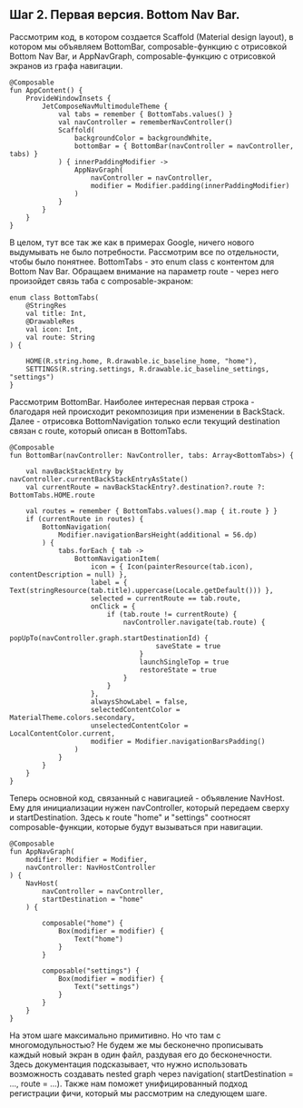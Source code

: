 ## Шаг 2. Первая версия. Bottom Nav Bar.

Рассмотрим код, в котором создается Scaffold (Material design layout), в котором мы объявляем
BottomBar, composable-функцию с отрисовкой Bottom Nav Bar, и AppNavGraph, composable-функцию с
отрисовкой экранов из графа навигации.

```
@Composable
fun AppContent() {
    ProvideWindowInsets {
        JetComposeNavMultimoduleTheme {
            val tabs = remember { BottomTabs.values() }
            val navController = rememberNavController()
            Scaffold(
                backgroundColor = backgroundWhite,
                bottomBar = { BottomBar(navController = navController, tabs) }
            ) { innerPaddingModifier ->
                AppNavGraph(
                    navController = navController,
                    modifier = Modifier.padding(innerPaddingModifier)
                )
            }
        }
    }
}
```

В целом, тут все так же как в примерах Google, ничего нового выдумывать не было потребности.
Рассмотрим все по отдельности, чтобы было понятнее. BottomTabs - это enum class с контентом для
Bottom Nav Bar. Обращаем внимание на параметр route - через него произойдет связь таба с
composable-экраном:

```
enum class BottomTabs(
    @StringRes
    val title: Int,
    @DrawableRes
    val icon: Int,
    val route: String
) {

    HOME(R.string.home, R.drawable.ic_baseline_home, "home"),
    SETTINGS(R.string.settings, R.drawable.ic_baseline_settings, "settings")
}
```

Рассмотрим BottomBar. Наиболее интересная первая строка - благодаря ней происходит рекомпозиция при
изменении в BackStack. Далее - отрисовка BottomNavigation только если текущий destination связан с
route, который описан в BottomTabs.

```
@Composable
fun BottomBar(navController: NavController, tabs: Array<BottomTabs>) {

    val navBackStackEntry by navController.currentBackStackEntryAsState()
    val currentRoute = navBackStackEntry?.destination?.route ?: BottomTabs.HOME.route

    val routes = remember { BottomTabs.values().map { it.route } }
    if (currentRoute in routes) {
        BottomNavigation(
            Modifier.navigationBarsHeight(additional = 56.dp)
        ) {
            tabs.forEach { tab ->
                BottomNavigationItem(
                    icon = { Icon(painterResource(tab.icon), contentDescription = null) },
                    label = { Text(stringResource(tab.title).uppercase(Locale.getDefault())) },
                    selected = currentRoute == tab.route,
                    onClick = {
                        if (tab.route != currentRoute) {
                            navController.navigate(tab.route) {
                                popUpTo(navController.graph.startDestinationId) {
                                    saveState = true
                                }
                                launchSingleTop = true
                                restoreState = true
                            }
                        }
                    },
                    alwaysShowLabel = false,
                    selectedContentColor = MaterialTheme.colors.secondary,
                    unselectedContentColor = LocalContentColor.current,
                    modifier = Modifier.navigationBarsPadding()
                )
            }
        }
    }
}
```

Теперь основной код, связанный с навигацией - объявление NavHost. Ему для инициализации нужен
navController, который передаем сверху и startDestination. Здесь к route "home" и "settings"
соотносят composable-функции, которые будут вызываться при навигации.

```
@Composable
fun AppNavGraph(
    modifier: Modifier = Modifier,
    navController: NavHostController
) {
    NavHost(
        navController = navController,
        startDestination = "home"
    ) {

        composable("home") {
            Box(modifier = modifier) {
                Text("home")
            }
        }

        composable("settings") {
            Box(modifier = modifier) {
                Text("settings")
            }
        }
    }
}
```

На этом шаге максимально примитивно. Но что там с многомодульностью? Не будем же мы бесконечно
прописывать каждый новый экран в один файл, раздувая его до бесконечности. Здесь документация
подсказывает, что нужно использовать возможность создавать nested graph через navigation(
startDestination = ..., route = ...). Также нам поможет унифицированный подход регистрации фичи,
который мы рассмотрим на следующем шаге.